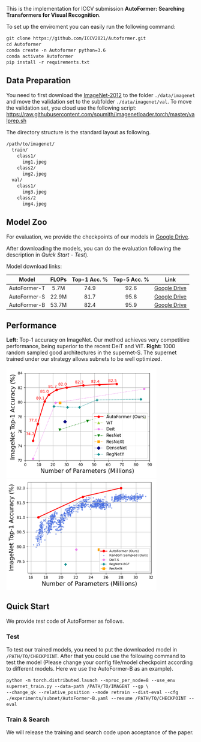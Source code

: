 This is the implementation for ICCV submission **AutoFormer: Searching Transformers for Visual Recognition**.

To set up the enviroment you can easily run the following command:
```buildoutcfg
git clone https://github.com/ICCV2021/Autoformer.git
cd Autoformer
conda create -n Autoformer python=3.6
conda activate Autoformer
pip install -r requirements.txt
```

## Data Preparation 
You need to first download the [ImageNet-2012](http://www.image-net.org/) to the folder `./data/imagenet` and move the validation set to the subfolder `./data/imagenet/val`. To move the validation set, you cloud use the following script: <https://raw.githubusercontent.com/soumith/imagenetloader.torch/master/valprep.sh>

The directory structure is the standard layout as following.
```
/path/to/imagenet/
  train/
    class1/
      img1.jpeg
    class2/
      img2.jpeg
  val/
    class1/
      img3.jpeg
    class/2
      img4.jpeg
```


## Model Zoo
For evaluation, we provide the checkpoints of our models in [Google Drive](https://drive.google.com/drive/folders/17IHphEweUslPYgQ5CLAHyx6xnkuvAjqQ?usp=sharing).

After downloading the models, you can do the evaluation following the description in *Quick Start - Test*).

Model download links:

Model | FLOPs | Top-1 Acc. % | Top-5 Acc. % | Link 
--- |:---:|:---:|:---:|:---:
AutoFormer-T | 5.7M | 74.9 | 92.6 | [Google Drive](https://drive.google.com/file/d/1uRCW3doQHgn2H-LjyalYEZ4CvmnQtr6Q/view?usp=sharing) 
AutoFormer-S | 22.9M | 81.7 | 95.8 | [Google Drive](https://drive.google.com/file/d/1ldgVpN0ESksgctybuu3pHmdBcs7lByLf/view?usp=sharing) 
AutoFormer-B | 53.7M | 82.4 | 95.9 | [Google Drive](https://drive.google.com/file/d/1l2jiP3j9rc4O9rHi5RhyKk3l3X8pM-g6/view?usp=sharing)

## Performance

**Left:** Top-1 accuracy on ImageNet. Our method achieves very competitive performance, being superior to the recent DeiT and ViT. **Right:** 1000 random sampled good architectures in the supernet-S. The supernet trained under our strategy allows subnets to be well optimized.

<div align="half">
    <img src=".figure/performance.png" width="400"/>
    <img src=".figure/ofa.png" width="400"/>
</div>

## Quick Start
We provide *test* code of AutoFormer as follows.


### Test
To test our trained models, you need to put the downloaded model in `/PATH/TO/CHECKPOINT`. After that you could use the following command to test the model (Please change your config file/model checkpoint according to different models. Here we use the AutoFormer-B as an example).
```buildoutcfg
python -m torch.distributed.launch --nproc_per_node=8 --use_env supernet_train.py --data-path /PATH/TO/IMAGENT --gp \
--change_qk --relative_position --mode retrain --dist-eval --cfg ./experiments/subnet/AutoFormer-B.yaml --resume /PATH/TO/CHECKPOINT --eval 
```

### Train & Search

We will release the training and search code upon acceptance of the paper.
